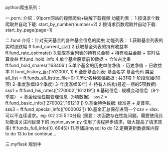python爬虫系列：

一.porn:
  介绍：91porn网站的视频爬虫+破解下载视频
  功能列表：
    1.按请求个数爬取并自动下载: start_by_number(number=2)
    2.按请求页数爬取并自动下载: start_by_page(page=1)


二.fund
  介绍：针对天天基金的各种基金信息的爬虫
  功能列表：
    1.获取基金列表的实时涨跌幅
      ff.fund_current_jjjz()
    2.获取基金列表的持有收益率
      ff.fund_rate_estimate()
    3.获取基金列表的持有总金额 + 持有收益金额 + 实时估算收益
      ff.fund_hold_info
    4.单个基金股票前10数据 + 仓位占比重
      ff.fund_hold_shares('163406')
    5.单个基金的历史单位净值 + 历史净值 + 日收益率
      ff.fund_history_jjjz('512000', 1)
    6.全部基金列表: 基金名字 基金代码 类型
      all_list = ff.funds_all_list(to_file=0)
    7.历史各种涨幅数据 : 共31项 1-阶段涨幅(10项) 2-季度涨幅(8个季度) 3-年度涨幅(8年) 4-持有人结构(最近一期的5项数据)
      sss1 = ff.fund_his_rates(['270002','161219'])
    8.基础信息 : 规模变动信息（8个季度） + 基金经理任期管理信息（5项数据）
      sss2 = ff.fund_basic_info(['270002','161219'])
    9.基金特色数据: 标准差 + 夏普率。
      sss3 = ff.fund_special_info(['000002'])
    10.基金汇总保存进同一个csv + xlsx. 可以不连续请求。eg: 0:2 2:5 5:10分段 
    (重要：次函数存在性能问题。需要使用此功能请关注同目录下的 pypter_aysn.py 使用了协程异步请求，极大提高了请求效率)
      ff.funds_full_info([0, 6945])
    11.存储进mysql
      to do
    12.定期更新数据库内容
      to do
    13.to be continue...

  
三.myflask
  规划中

